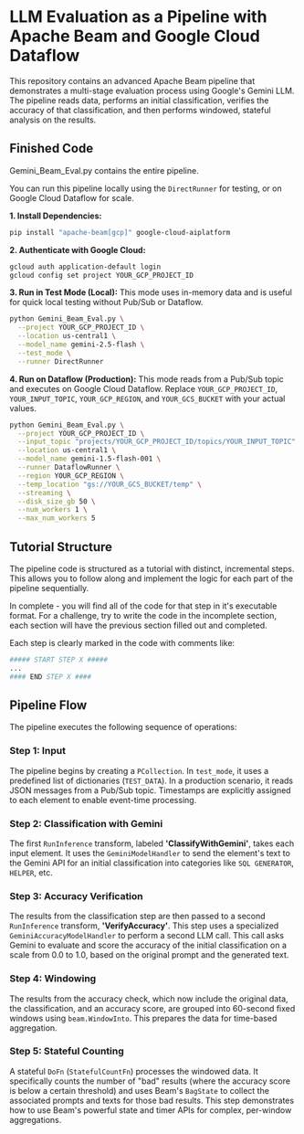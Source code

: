 # LLM Evaluation as a Pipeline with Apache Beam and Google Cloud Dataflow

This repository contains an advanced Apache Beam pipeline that demonstrates a multi-stage evaluation process using Google's Gemini LLM. The pipeline reads data, performs an initial classification, verifies the accuracy of that classification, and then performs windowed, stateful analysis on the results.

## Finished Code
Gemini_Beam_Eval.py contains the entire pipeline. 

You can run this pipeline locally using the `DirectRunner` for testing, or on Google Cloud Dataflow for scale.

**1. Install Dependencies:**
```bash
pip install "apache-beam[gcp]" google-cloud-aiplatform
```

**2. Authenticate with Google Cloud:**
```bash
gcloud auth application-default login
gcloud config set project YOUR_GCP_PROJECT_ID
```

**3. Run in Test Mode (Local):**
This mode uses in-memory data and is useful for quick local testing without Pub/Sub or Dataflow.
```bash
python Gemini_Beam_Eval.py \
  --project YOUR_GCP_PROJECT_ID \
  --location us-central1 \
  --model_name gemini-2.5-flash \
  --test_mode \
  --runner DirectRunner
```

**4. Run on Dataflow (Production):**
This mode reads from a Pub/Sub topic and executes on Google Cloud Dataflow.
Replace `YOUR_GCP_PROJECT_ID`, `YOUR_INPUT_TOPIC`, `YOUR_GCP_REGION`, and `YOUR_GCS_BUCKET` with your actual values.
```bash
python Gemini_Beam_Eval.py \
  --project YOUR_GCP_PROJECT_ID \
  --input_topic "projects/YOUR_GCP_PROJECT_ID/topics/YOUR_INPUT_TOPIC" \
  --location us-central1 \
  --model_name gemini-1.5-flash-001 \
  --runner DataflowRunner \
  --region YOUR_GCP_REGION \
  --temp_location "gs://YOUR_GCS_BUCKET/temp" \
  --streaming \
  --disk_size_gb 50 \
  --num_workers 1 \
  --max_num_workers 5
```

## Tutorial Structure

The pipeline code is structured as a tutorial with distinct, incremental steps. This allows you to follow along and implement the logic for each part of the pipeline sequentially.

In complete - you will find all of the code for that step in it's executable format. 
For a challenge, try to write the code in the incomplete section, each section will have the previous section filled out and completed. 

Each step is clearly marked in the code with comments like:

```python
##### START STEP X #####
...
#### END STEP X ####
```

## Pipeline Flow

The pipeline executes the following sequence of operations:

### Step 1: Input
The pipeline begins by creating a `PCollection`. In `test_mode`, it uses a predefined list of dictionaries (`TEST_DATA`). In a production scenario, it reads JSON messages from a Pub/Sub topic. Timestamps are explicitly assigned to each element to enable event-time processing.

### Step 2: Classification with Gemini
The first `RunInference` transform, labeled **'ClassifyWithGemini'**, takes each input element. It uses the `GeminiModelHandler` to send the element's text to the Gemini API for an initial classification into categories like `SQL GENERATOR`, `HELPER`, etc.

### Step 3: Accuracy Verification
The results from the classification step are then passed to a second `RunInference` transform, **'VerifyAccuracy'**. This step uses a specialized `GeminiAccuracyModelHandler` to perform a second LLM call. This call asks Gemini to evaluate and score the accuracy of the initial classification on a scale from 0.0 to 1.0, based on the original prompt and the generated text.

### Step 4: Windowing
The results from the accuracy check, which now include the original data, the classification, and an accuracy score, are grouped into 60-second fixed windows using `beam.WindowInto`. This prepares the data for time-based aggregation.

### Step 5: Stateful Counting
A stateful `DoFn` (`StatefulCountFn`) processes the windowed data. It specifically counts the number of "bad" results (where the accuracy score is below a certain threshold) and uses Beam's `BagState` to collect the associated prompts and texts for those bad results. This step demonstrates how to use Beam's powerful state and timer APIs for complex, per-window aggregations.
